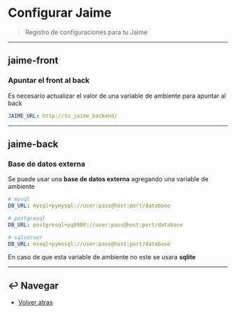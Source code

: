 # Configurar Jaime

> Registro de configuraciones para tu Jaime

---

## jaime-front

### Apuntar el front al back

Es necesario actualizar el valor de una variable de ambiente para apuntar al back

```yaml
JAIME_URL: http://tu_jaime_backend/
```

---

## jaime-back

### Base de datos externa

Se puede usar una **base de datos externa** agregando una variable de ambiente

```yaml
# mysql
DB_URL: mysql+pymysql://user:pass@host:port/database

# postgresql
DB_URL: postgresql+pg8000://user:pass@host:port/database

# sqlserver
DB_URL: mssql+pymssql://user:pass@host:port/database
```

En caso de que esta variable de ambiente no este se usara **sqlite**

---

## :leftwards_arrow_with_hook: Navegar

* [Volver atras](../README.md)
